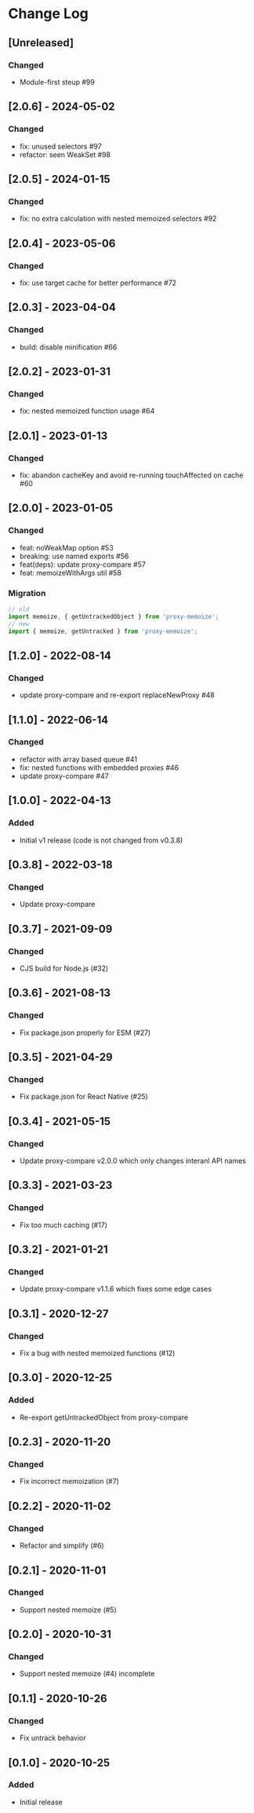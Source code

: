 # Change Log

## [Unreleased]

### Changed

- Module-first steup #99

## [2.0.6] - 2024-05-02

### Changed

- fix: unused selectors #97
- refactor: seen WeakSet #98

## [2.0.5] - 2024-01-15

### Changed

- fix: no extra calculation with nested memoized selectors #92

## [2.0.4] - 2023-05-06

### Changed

- fix: use target cache for better performance #72

## [2.0.3] - 2023-04-04

### Changed

- build: disable minification #66

## [2.0.2] - 2023-01-31

### Changed

- fix: nested memoized function usage #64

## [2.0.1] - 2023-01-13

### Changed

- fix: abandon cacheKey and avoid re-running touchAffected on cache #60

## [2.0.0] - 2023-01-05

### Changed

- feat: noWeakMap option #53
- breaking: use named exports #56
- feat(deps): update proxy-compare #57
- feat: memoizeWithArgs util #58

### Migration

```js
// old
import memoize, { getUntrackedObject } from 'proxy-memoize';
// new
import { memoize, getUntracked } from 'proxy-memoize';
```

## [1.2.0] - 2022-08-14

### Changed

- update proxy-compare and re-export replaceNewProxy #48

## [1.1.0] - 2022-06-14

### Changed

- refactor with array based queue #41
- fix: nested functions with embedded proxies #46
- update proxy-compare #47

## [1.0.0] - 2022-04-13

### Added

- Initial v1 release (code is not changed from v0.3.8)

## [0.3.8] - 2022-03-18

### Changed

- Update proxy-compare

## [0.3.7] - 2021-09-09

### Changed

- CJS build for Node.js (#32)

## [0.3.6] - 2021-08-13

### Changed

- Fix package.json properly for ESM (#27)

## [0.3.5] - 2021-04-29

### Changed

- Fix package.json for React Native (#25)

## [0.3.4] - 2021-05-15

### Changed

- Update proxy-compare v2.0.0 which only changes interanl API names

## [0.3.3] - 2021-03-23

### Changed

- Fix too much caching (#17)

## [0.3.2] - 2021-01-21

### Changed

- Update proxy-compare v1.1.6 which fixes some edge cases

## [0.3.1] - 2020-12-27

### Changed

- Fix a bug with nested memoized functions (#12)

## [0.3.0] - 2020-12-25

### Added

- Re-export getUntrackedObject from proxy-compare

## [0.2.3] - 2020-11-20

### Changed

- Fix incorrect memoization (#7)

## [0.2.2] - 2020-11-02

### Changed

- Refactor and simplify (#6)

## [0.2.1] - 2020-11-01

### Changed

- Support nested memoize (#5)

## [0.2.0] - 2020-10-31

### Changed

- Support nested memoize (#4) incomplete

## [0.1.1] - 2020-10-26

### Changed

- Fix untrack behavior

## [0.1.0] - 2020-10-25

### Added

- Initial release
